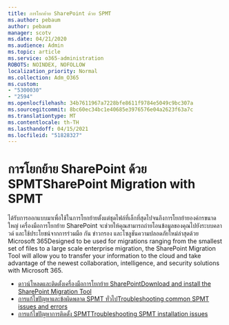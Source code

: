 ```yaml
---
title: การโยกย้าย SharePoint ด้วย SPMT
ms.author: pebaum
author: pebaum
manager: scotv
ms.date: 04/21/2020
ms.audience: Admin
ms.topic: article
ms.service: o365-administration
ROBOTS: NOINDEX, NOFOLLOW
localization_priority: Normal
ms.collection: Adm_O365
ms.custom:
- "5300030"
- "2594"
ms.openlocfilehash: 34b7611967a7228bfe8611f9784e5049c9bc307a
ms.sourcegitcommit: 8bc60ec34bc1e40685e3976576e04a2623f63a7c
ms.translationtype: MT
ms.contentlocale: th-TH
ms.lasthandoff: 04/15/2021
ms.locfileid: "51828327"
---
```

# <a name="sharepoint-migration-with-spmt"></a><span data-ttu-id="57bf2-102">การโยกย้าย SharePoint ด้วย SPMT</span><span class="sxs-lookup"><span data-stu-id="57bf2-102">SharePoint Migration with SPMT</span></span>

<span data-ttu-id="57bf2-103">ได้รับการออกแบบมาเพื่อใช้ในการโยกย้ายตั้งแต่ชุดไฟล์ที่เล็กที่สุดไปจนถึงการโยกย้ายองค์กรขนาดใหญ่ เครื่องมือการโยกย้าย SharePoint จะช่วยให้คุณสามารถถ่ายโอนข้อมูลของคุณไปยังระบบคลาวด์ และใช้ประโยชน์จากการร่วมมือ กัน ข่าวกรอง และโซลูชันความปลอดภัยใหม่ล่าสุดด้วย Microsoft 365</span><span class="sxs-lookup"><span data-stu-id="57bf2-103">Designed to be used for migrations ranging from the smallest set of files to a large scale enterprise migration, the SharePoint Migration Tool will allow you to transfer your information to the cloud and take advantage of the newest collaboration, intelligence, and security solutions with Microsoft 365.</span></span>

- [<span data-ttu-id="57bf2-104">ดาวน์โหลดและติดตั้งเครื่องมือการโยกย้าย SharePoint</span><span class="sxs-lookup"><span data-stu-id="57bf2-104">Download and install the SharePoint Migration Tool</span></span>](https://docs.microsoft.com/sharepointmigration/introducing-the-sharepoint-migration-tool)
- [<span data-ttu-id="57bf2-105">การแก้ไขปัญหาและข้อผิดพลาด SPMT ทั่วไป</span><span class="sxs-lookup"><span data-stu-id="57bf2-105">Troubleshooting common SPMT issues and errors</span></span>](https://docs.microsoft.com/sharepointmigration/troubleshooting-common-spmt-issues)
- [<span data-ttu-id="57bf2-106">การแก้ไขปัญหาการติดตั้ง SPMT</span><span class="sxs-lookup"><span data-stu-id="57bf2-106">Troubleshooting SPMT installation issues</span></span>](https://docs.microsoft.com/sharepointmigration/spmt-install-issues#troubleshooting-spmt-installation-issues)
